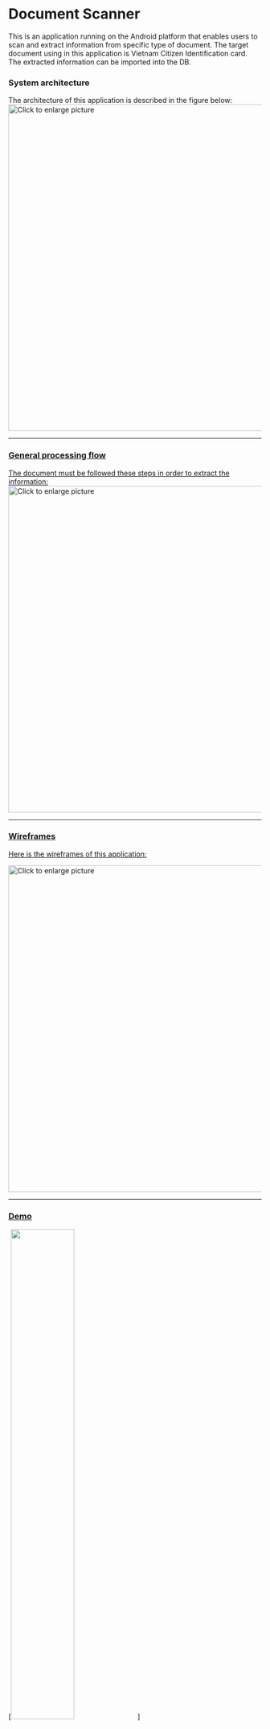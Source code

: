 # Document Scanner

This is an application running on the Android platform that enables users to scan and extract information from specific type of document. The target document using in this application is Vietnam Citizen Identification card. The extracted information can be imported into the DB.

### System architecture

The architecture of this application is described in the figure below:
<a href="https://drive.google.com/uc?export=view&id=1SRXPUwPOQujK8zeQtftqah4OYAG_vAmq"><img src="https://drive.google.com/uc?export=view&id=1SRXPUwPOQujK8zeQtftqah4OYAG_vAmq" style="width: 650px; max-width: 100%; height: auto" title="Click to enlarge picture" />
  
---
  
### General processing flow
  The document must be followed these steps in order to extract the information:
  <a href="https://drive.google.com/uc?export=view&id=1f_OMTgDBz2Xf9TRmxq9-1nsvQ0lt-ear"><img src="https://drive.google.com/uc?export=view&id=1f_OMTgDBz2Xf9TRmxq9-1nsvQ0lt-ear" style="width: 650px; max-width: 100%; height: auto" title="Click to enlarge picture" />
  
---
### Wireframes
 Here is the wireframes of this application:
    
 <a href="https://drive.google.com/uc?export=view&id=1DFNav-tLitjvmIEu1mixXdZ3bHMAJIsd"><img src="https://drive.google.com/uc?export=view&id=1DFNav-tLitjvmIEu1mixXdZ3bHMAJIsd" style="width: 650px; max-width: 100%; height: auto" title="Click to enlarge picture" />
   
---      
### Demo
   
   [<img src="https://drive.google.com/uc?export=view&id=1tGQwVUgwkya2uwAf3-Cao3Ye8rzV0I-O" width="50%">](https://youtu.be/PtJSEI1Jd4I"Document Scanner: 55")
   
